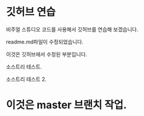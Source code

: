 # 깃허브 연습

비주얼 스튜디오 코드를 사용해서 깃허브를 연습해 보겠습니다.

readme.md파일이 수정되었습니다.

이것은 깃허브에서 수정된 부분입니다.

소스트리 테스트.

소스트리 테스트 2.

# 이것은 master 브랜치 작업.
